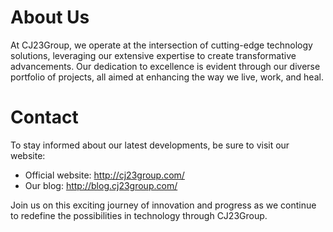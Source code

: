 # About Us

At CJ23Group, we operate at the intersection of cutting-edge technology solutions, leveraging our extensive expertise to create transformative advancements. Our dedication to excellence is evident through our diverse portfolio of projects, all aimed at enhancing the way we live, work, and heal.

# Contact

To stay informed about our latest developments, be sure to visit our website:

- Official website: http://cj23group.com/
- Our blog: http://blog.cj23group.com/

Join us on this exciting journey of innovation and progress as we continue to redefine the possibilities in technology through CJ23Group.
